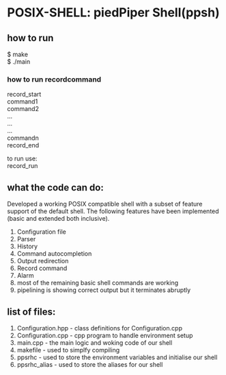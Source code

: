 # POSIX-SHELL: piedPiper Shell(ppsh)
## how to run
$ make\
$ ./main

### how to run recordcommand

record_start\
command1\
command2\
...\
...\
...\
commandn\
record_end

to run use:\
record_run

## what the code can do:
Developed a working POSIX compatible shell with a subset of feature support of the default shell. The following features have been implemented (basic and extended both inclusive). 
1. Configuration file 
2. Parser 
3. History  
4. Command autocompletion 
5. Output redirection 
6. Record command
7. Alarm
8. most of the remaining basic shell commands are working
9. pipelining is showing correct output but it terminates abruptly
## list of files:
1. Configuration.hpp - class definitions for Configuration.cpp
2. Configuration.cpp - cpp program to handle environment setup
3. main.cpp - the main logic and woking code of our shell
4. makefile - used to simplfy compiling
5. ppsrhc - used to store the environment variables and initialise our shell
6. ppsrhc_alias - used to store the aliases for our shell
